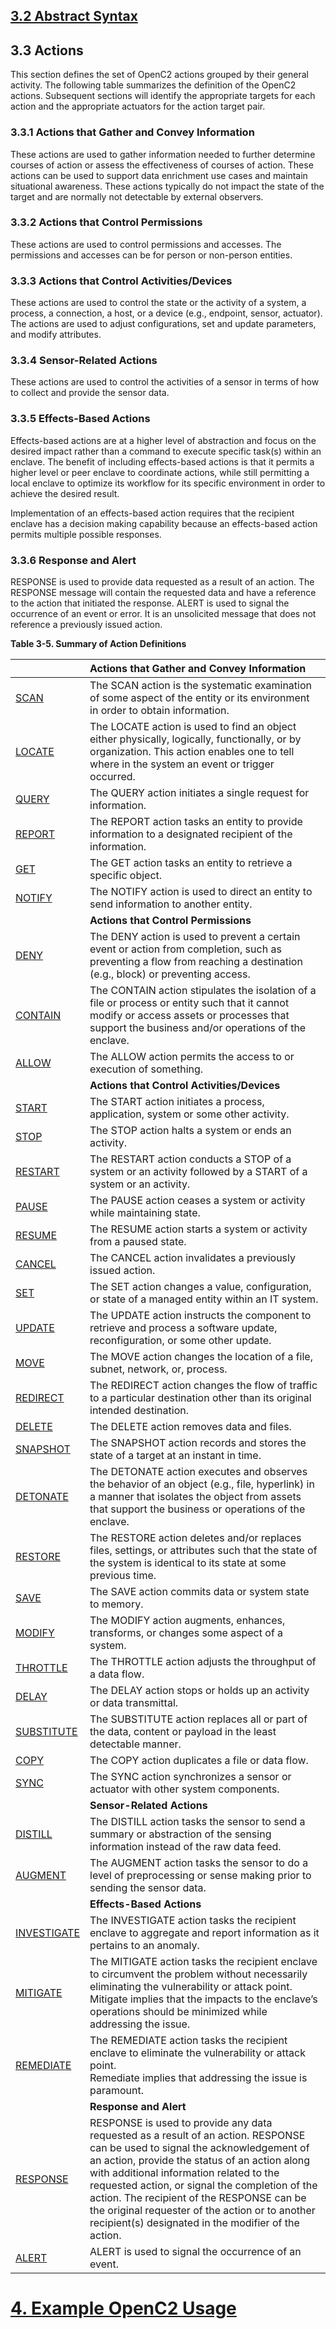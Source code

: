 ## [3.2 Abstract Syntax](3.0_openc2-language.md#32-abstract-syntax)

## 3.3 Actions

This section defines the set of OpenC2 actions grouped by their general activity. The following table summarizes the definition of the OpenC2 actions. Subsequent sections will identify the appropriate targets for each action and the appropriate actuators for the action target pair.

### 3.3.1 Actions that Gather and Convey Information

These actions are used to gather information needed to further determine courses of action or assess the effectiveness of courses of action. These actions can be used to support data enrichment use cases and maintain situational awareness. These actions typically do not impact the state of the target and are normally not detectable by external observers.

### 3.3.2 Actions that Control Permissions

These actions are used to control permissions and accesses. The permissions and accesses can be for person or non-person entities.

### 3.3.3 Actions that Control Activities/Devices

These actions are used to control the state or the activity of a system, a process, a connection, a host, or a device (e.g., endpoint, sensor, actuator). The actions are used to adjust configurations, set and update parameters, and modify attributes.

### 3.3.4 Sensor-Related Actions

These actions are used to control the activities of a sensor in terms of how to collect and provide the sensor data.

### 3.3.5 Effects-Based Actions

Effects-based actions are at a higher level of abstraction and focus on the desired impact rather than a command to execute specific task(s) within an enclave. The benefit of including effects-based actions is that it permits a higher level or peer enclave to coordinate actions, while still permitting a local enclave to optimize its workflow for its specific environment in order to achieve the desired result.

Implementation of an effects-based action requires that the recipient enclave has a decision making capability because an effects-based action permits multiple possible responses.

### 3.3.6 Response and Alert

RESPONSE is used to provide data requested as a result of an action. The RESPONSE message will contain the requested data and have a reference to the action that initiated the response. ALERT is used to signal the occurrence of an event or error. It is an unsolicited message that does not reference a previously issued action.

**Table 3-5. Summary of Action Definitions**

| <MERGE> | Actions that Gather and Convey Information | 
| :--- | :--- | 
| [SCAN](https://github.com/OpenC2-org/docs-contributors/blob/master/actions/scan.md) | The SCAN action is the systematic examination of some aspect of the entity or its environment in order to obtain information. | 
| [LOCATE](https://github.com/OpenC2-org/docs-contributors/blob/master/actions/locate.md) | The LOCATE action is used to find an object either physically, logically, functionally, or by organization. This action enables one to tell where in the system an event or trigger occurred. | 
| [QUERY](https://github.com/OpenC2-org/docs-contributors/blob/master/actions/query.md) | The QUERY action initiates a single request for information. | 
| [REPORT](https://github.com/OpenC2-org/docs-contributors/blob/master/actions/report.md) | The REPORT action tasks an entity to provide information to a designated recipient of the information. | 
| [GET](https://github.com/OpenC2-org/docs-contributors/blob/master/actions/get.md) | The GET action tasks an entity to retrieve a specific object. | 
| [NOTIFY](https://github.com/OpenC2-org/docs-contributors/blob/master/actions/notify.md) | The NOTIFY action is used to direct an entity to send information to another entity. | 
|  | **Actions that Control Permissions** | 
| [DENY](https://github.com/OpenC2-org/docs-contributors/blob/master/actions/deny.md) | The DENY action is used to prevent a certain event or action from completion, such as preventing a flow from reaching a destination (e.g., block) or preventing access. | 
| [CONTAIN](https://github.com/OpenC2-org/docs-contributors/blob/master/actions/contain.md) | The CONTAIN action stipulates the isolation of a file or process or entity such that it cannot modify or access assets or processes that support the business and/or operations of the enclave. | 
| [ALLOW](https://github.com/OpenC2-org/docs-contributors/blob/master/actions/allow.md) | The ALLOW action permits the access to or execution of something.  | 
|  | **Actions that Control Activities/Devices** | 
| [START](https://github.com/OpenC2-org/docs-contributors/blob/master/actions/start.md) | The START action initiates a process, application, system or some other activity. | 
| [STOP](https://github.com/OpenC2-org/docs-contributors/blob/master/actions/stop.md) | The STOP action halts a system or ends an activity. | 
| [RESTART](https://github.com/OpenC2-org/docs-contributors/blob/master/actions/restart.md) | The RESTART action conducts a STOP of a system or an activity followed by a START of a system or an activity. | 
| [PAUSE](https://github.com/OpenC2-org/docs-contributors/blob/master/actions/pause.md) | The PAUSE action ceases a system or activity while maintaining state. | 
| [RESUME](https://github.com/OpenC2-org/docs-contributors/blob/master/actions/resume.md) | The RESUME action starts a system or activity from a paused state. | 
| [CANCEL](https://github.com/OpenC2-org/docs-contributors/blob/master/actions/cancel.md) | The CANCEL action invalidates a previously issued action. | 
| [SET](https://github.com/OpenC2-org/docs-contributors/blob/master/actions/set.md) | The SET action changes a value, configuration, or state of a managed entity within an IT system. | 
| [UPDATE](https://github.com/OpenC2-org/docs-contributors/blob/master/actions/update.md) | The UPDATE action instructs the component to retrieve and process a software update, reconfiguration, or some other update. | 
| [MOVE](https://github.com/OpenC2-org/docs-contributors/blob/master/actions/move.md) | The MOVE action changes the location of a file, subnet, network, or, process. | 
| [REDIRECT](https://github.com/OpenC2-org/docs-contributors/blob/master/actions/redirect.md) | The REDIRECT action changes the flow of traffic to a particular destination other than its original intended destination. | 
| [DELETE](https://github.com/OpenC2-org/docs-contributors/blob/master/actions/delete.md) | The DELETE action removes data and files. | 
| [SNAPSHOT](https://github.com/OpenC2-org/docs-contributors/blob/master/actions/snapshot.md) | The SNAPSHOT action records and stores the state of a target at an instant in time. | 
| [DETONATE](https://github.com/OpenC2-org/docs-contributors/blob/master/actions/detonate.md) | The DETONATE action executes and observes the behavior of an object (e.g., file, hyperlink) in a manner that isolates the object from assets that support the business or operations of the enclave. | 
| [RESTORE](https://github.com/OpenC2-org/docs-contributors/blob/master/actions/restore.md) | The RESTORE action deletes and/or replaces files, settings, or attributes such that the state of the system is identical to its state at some previous time. | 
| [SAVE](https://github.com/OpenC2-org/docs-contributors/blob/master/actions/save.md) | The SAVE action commits data or system state to memory. | 
| [MODIFY](https://github.com/OpenC2-org/docs-contributors/blob/master/actions/modify.md) | The MODIFY action augments, enhances, transforms, or changes some aspect of a system. | 
| [THROTTLE](https://github.com/OpenC2-org/docs-contributors/blob/master/actions/throttle.md) | The THROTTLE action adjusts the throughput of a data flow. | 
| [DELAY](https://github.com/OpenC2-org/docs-contributors/blob/master/actions/delay.md) | The DELAY action stops or holds up an activity or data transmittal. | 
| [SUBSTITUTE](https://github.com/OpenC2-org/docs-contributors/blob/master/actions/substitute.md) | The SUBSTITUTE action replaces all or part of the data, content or payload in the least detectable manner. | 
| [COPY](https://github.com/OpenC2-org/docs-contributors/blob/master/actions/copy.md) | The COPY action duplicates a file or data flow. | 
| [SYNC](https://github.com/OpenC2-org/docs-contributors/blob/master/actions/sync.md) | The SYNC action synchronizes a sensor or actuator with other system components. | 
|  | **Sensor-Related Actions** | 
| [DISTILL](https://github.com/OpenC2-org/docs-contributors/blob/master/actions/distill.md) | The DISTILL action tasks the sensor to send a summary or abstraction of the sensing information instead of the raw data feed. | 
| [AUGMENT](https://github.com/OpenC2-org/docs-contributors/blob/master/actions/augment.md) | The AUGMENT action tasks the sensor to do a level of preprocessing or sense making prior to sending the sensor data. | 
|  | **Effects-Based Actions** | 
| [INVESTIGATE](https://github.com/OpenC2-org/docs-contributors/blob/master/actions/investigate.md) | The INVESTIGATE action tasks the recipient enclave to aggregate and report information as it pertains to an anomaly. | 
| [MITIGATE](https://github.com/OpenC2-org/docs-contributors/blob/master/actions/mitigate.md) | The MITIGATE action tasks the recipient enclave to circumvent the problem without necessarily eliminating the vulnerability or attack point.<br>Mitigate implies that the impacts to the enclave’s operations should be minimized while addressing the issue. | 
| [REMEDIATE](https://github.com/OpenC2-org/docs-contributors/blob/master/actions/remediate.md) | The REMEDIATE action tasks the recipient enclave to eliminate the vulnerability or attack point.<br>Remediate implies that addressing the issue is paramount. | 
|  | **Response and Alert** | 
| [RESPONSE](https://github.com/OpenC2-org/docs-contributors/blob/master/actions/response.md) | RESPONSE is used to provide any data requested as a result of an action. RESPONSE can be used to signal the acknowledgement of an action, provide the status of an action along with additional information related to the requested action, or signal the completion of the action. The recipient of the RESPONSE can be the original requester of the action or to another recipient(s) designated in the modifier of the action. | 
| [ALERT](https://github.com/OpenC2-org/docs-contributors/blob/master/actions/alert.md) | ALERT is used to signal the occurrence of an event. | 

# [4. Example OpenC2 Usage](4_example-openc2-usage.md)